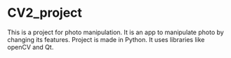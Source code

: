 # CV2_project
This is a project for photo manipulation. It is an app to manipulate photo by changing its features. Project is made in Python. It uses libraries like openCV and Qt. 
